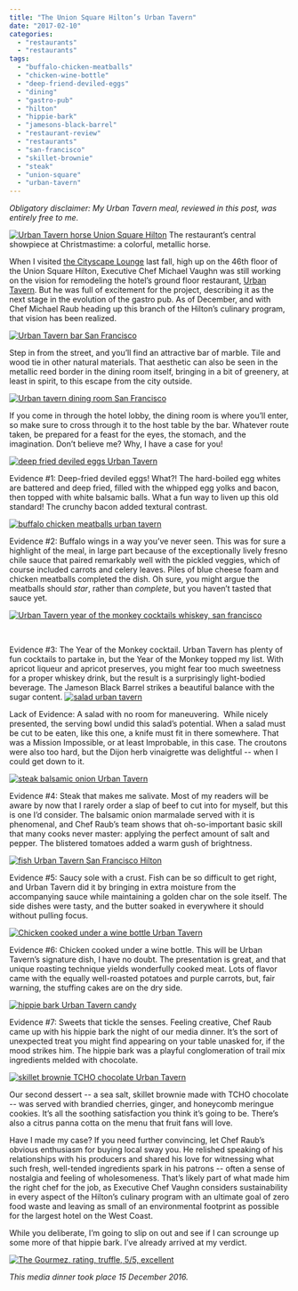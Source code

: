 ```yaml
---
title: "The Union Square Hilton’s Urban Tavern"
date: "2017-02-10"
categories:
  - "restaurants"
  - "restaurants"
tags:
  - "buffalo-chicken-meatballs"
  - "chicken-wine-bottle"
  - "deep-friend-deviled-eggs"
  - "dining"
  - "gastro-pub"
  - "hilton"
  - "hippie-bark"
  - "jamesons-black-barrel"
  - "restaurant-review"
  - "restaurants"
  - "san-francisco"
  - "skillet-brownie"
  - "steak"
  - "union-square"
  - "urban-tavern"
---
```


_Obligatory disclaimer: My Urban Tavern meal, reviewed in this post, was entirely free to me._




<div class="caption">

[![Urban Tavern horse Union Square Hilton](http://s3.amazonaws.com/thegourmez-wpmedia/2017/02/Urban_Tavern_15-500x356.jpg)](http://s3.amazonaws.com/thegourmez-wpmedia/2017/02/Urban_Tavern_15.jpg) The restaurant’s central showpiece at Christmastime: a colorful, metallic horse.</div>


When I visited [the Cityscape Lounge](http://thegourmez.com/2016/11/15/cityscape-san-francisco/) last fall, high up on the 46th floor of the Union Square Hilton, Executive Chef Michael Vaughn was still working on the vision for remodeling the hotel’s ground floor restaurant, [Urban Tavern](http://www.urbantavernsf.com/). But he was full of excitement for the project, describing it as the next stage in the evolution of the gastro pub. As of December, and with Chef Michael Raub heading up this branch of the Hilton’s culinary program, that vision has been realized.

[![Urban Tavern bar San Francisco](http://s3.amazonaws.com/thegourmez-wpmedia/2017/02/Urban_Tavern_16-500x326.jpg)](http://s3.amazonaws.com/thegourmez-wpmedia/2017/02/Urban_Tavern_16.jpg)

Step in from the street, and you’ll find an attractive bar of marble. Tile and wood tie in other natural materials. That aesthetic can also be seen in the metallic reed border in the dining room itself, bringing in a bit of greenery, at least in spirit, to this escape from the city outside.

[![Urban tavern dining room San Francisco](http://s3.amazonaws.com/thegourmez-wpmedia/2017/02/Urban_Tavern_14-500x334.jpg)](http://s3.amazonaws.com/thegourmez-wpmedia/2017/02/Urban_Tavern_14.jpg)

If you come in through the hotel lobby, the dining room is where you’ll enter, so make sure to cross through it to the host table by the bar. Whatever route taken, be prepared for a feast for the eyes, the stomach, and the imagination. Don’t believe me? Why, I have a case for you!

[![deep fried deviled eggs Urban Tavern](http://s3.amazonaws.com/thegourmez-wpmedia/2017/02/Urban_Tavern_02-500x359.jpg)](http://s3.amazonaws.com/thegourmez-wpmedia/2017/02/Urban_Tavern_02.jpg)

Evidence #1: Deep-fried deviled eggs! What?! The hard-boiled egg whites are battered and deep fried, filled with the whipped egg yolks and bacon, then topped with white balsamic balls. What a fun way to liven up this old standard! The crunchy bacon added textural contrast.

[![buffalo chicken meatballs urban tavern](http://s3.amazonaws.com/thegourmez-wpmedia/2017/02/Urban_Tavern_04-500x334.jpg)](http://s3.amazonaws.com/thegourmez-wpmedia/2017/02/Urban_Tavern_04.jpg)

Evidence #2: Buffalo wings in a way you’ve never seen. This was for sure a highlight of the meal, in large part because of the exceptionally lively fresno chile sauce that paired remarkably well with the pickled veggies, which of course included carrots and celery leaves. Piles of blue cheese foam and chicken meatballs completed the dish. Oh sure, you might argue the meatballs should _star_, rather than _complete_, but you haven’t tasted that sauce yet.

[![Urban Tavern year of the monkey cocktails whiskey, san francisco](http://s3.amazonaws.com/thegourmez-wpmedia/2017/02/Urban_Tavern_01-360x500.jpg)](http://s3.amazonaws.com/thegourmez-wpmedia/2017/02/Urban_Tavern_01.jpg)

 

Evidence #3: The Year of the Monkey cocktail. Urban Tavern has plenty of fun cocktails to partake in, but the Year of the Monkey topped my list. With apricot liqueur and apricot preserves, you might fear too much sweetness for a proper whiskey drink, but the result is a surprisingly light-bodied beverage. The Jameson Black Barrel strikes a beautiful balance with the sugar content. [![salad urban tavern](http://s3.amazonaws.com/thegourmez-wpmedia/2017/02/Urban_Tavern_05-500x403.jpg)](http://s3.amazonaws.com/thegourmez-wpmedia/2017/02/Urban_Tavern_05.jpg)

Lack of Evidence: A salad with no room for maneuvering.  While nicely presented, the serving bowl undid this salad’s potential. When a salad must be cut to be eaten, like this one, a knife must fit in there somewhere. That was a Mission Impossible, or at least Improbable, in this case. The croutons were also too hard, but the Dijon herb vinaigrette was delightful -- when I could get down to it.

[![steak balsamic onion Urban Tavern](http://s3.amazonaws.com/thegourmez-wpmedia/2017/02/Urban_Tavern_09-500x334.jpg)](http://s3.amazonaws.com/thegourmez-wpmedia/2017/02/Urban_Tavern_09.jpg)

Evidence #4: Steak that makes me salivate. Most of my readers will be aware by now that I rarely order a slap of beef to cut into for myself, but this is one I’d consider. The balsamic onion marmalade served with it is phenomenal, and Chef Raub’s team shows that oh-so-important basic skill that many cooks never master: applying the perfect amount of salt and pepper. The blistered tomatoes added a warm gush of brightness.

[![fish Urban Tavern San Francisco Hilton](http://s3.amazonaws.com/thegourmez-wpmedia/2017/02/Urban_Tavern_07-386x500.jpg)](http://s3.amazonaws.com/thegourmez-wpmedia/2017/02/Urban_Tavern_07.jpg)

Evidence #5: Saucy sole with a crust. Fish can be so difficult to get right, and Urban Tavern did it by bringing in extra moisture from the accompanying sauce while maintaining a golden char on the sole itself. The side dishes were tasty, and the butter soaked in everywhere it should without pulling focus.

[![Chicken cooked under a wine bottle Urban Tavern](http://s3.amazonaws.com/thegourmez-wpmedia/2017/02/Urban_Tavern_06-500x298.jpg)](http://s3.amazonaws.com/thegourmez-wpmedia/2017/02/Urban_Tavern_06.jpg)

Evidence #6: Chicken cooked under a wine bottle. This will be Urban Tavern’s signature dish, I have no doubt. The presentation is great, and that unique roasting technique yields wonderfully cooked meat. Lots of flavor came with the equally well-roasted potatoes and purple carrots, but, fair warning, the stuffing cakes are on the dry side.

[![hippie bark Urban Tavern candy](http://s3.amazonaws.com/thegourmez-wpmedia/2017/02/Urban_Tavern_12-500x302.jpg)](http://s3.amazonaws.com/thegourmez-wpmedia/2017/02/Urban_Tavern_12.jpg)

Evidence #7: Sweets that tickle the senses. Feeling creative, Chef Raub came up with his hippie bark the night of our media dinner. It’s the sort of unexpected treat you might find appearing on your table unasked for, if the mood strikes him. The hippie bark was a playful conglomeration of trail mix ingredients melded with chocolate.

[![skillet brownie TCHO chocolate Urban Tavern](http://s3.amazonaws.com/thegourmez-wpmedia/2017/02/Urban_Tavern_13-500x334.jpg)](http://s3.amazonaws.com/thegourmez-wpmedia/2017/02/Urban_Tavern_13.jpg)

Our second dessert -- a sea salt, skillet brownie made with TCHO chocolate -- was served with brandied cherries, ginger, and honeycomb meringue cookies. It’s all the soothing satisfaction you think it’s going to be. There’s also a citrus panna cotta on the menu that fruit fans will love.

Have I made my case? If you need further convincing, let Chef Raub’s obvious enthusiasm for buying local sway you. He relished speaking of his relationships with his producers and shared his love for witnessing what such fresh, well-tended ingredients spark in his patrons -- often a sense of nostalgia and feeling of wholesomeness. That’s likely part of what made him the right chef for the job, as Executive Chef Vaughn considers sustainability in every aspect of the Hilton’s culinary program with an ultimate goal of zero food waste and leaving as small of an environmental footprint as possible for the largest hotel on the West Coast.

While you deliberate, I’m going to slip on out and see if I can scrounge up some more of that hippie bark. I’ve already arrived at my verdict.

[![The Gourmez, rating, truffle, 5/5, excellent](http://s3.amazonaws.com/thegourmez-wpmedia/2015/01/rating_truffle1.gif)](http://s3.amazonaws.com/thegourmez-wpmedia/2015/01/rating_truffle1.gif)

_This media dinner took place 15 December 2016._

